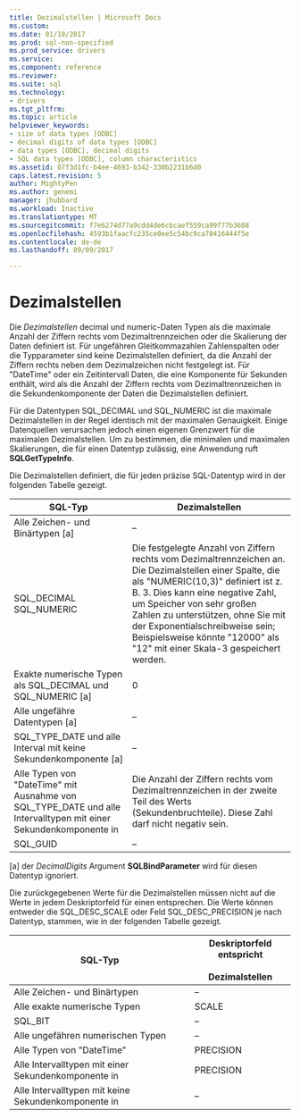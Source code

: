 ```yaml
---
title: Dezimalstellen | Microsoft Docs
ms.custom: 
ms.date: 01/19/2017
ms.prod: sql-non-specified
ms.prod_service: drivers
ms.service: 
ms.component: reference
ms.reviewer: 
ms.suite: sql
ms.technology:
- drivers
ms.tgt_pltfrm: 
ms.topic: article
helpviewer_keywords:
- size of data types [ODBC]
- decimal digits of data types [ODBC]
- data types [ODBC], decimal digits
- SQL data types [ODBC], column characteristics
ms.assetid: 07f3d1fc-b4ee-4693-b342-330b2231b6d0
caps.latest.revision: 5
author: MightyPen
ms.author: genemi
manager: jhubbard
ms.workload: Inactive
ms.translationtype: MT
ms.sourcegitcommit: f7e6274d77a9cdd4de6cbcaef559ca99f77b3608
ms.openlocfilehash: 4593b1faacfc235ce0ee5c54bc9ca70416444f5e
ms.contentlocale: de-de
ms.lasthandoff: 09/09/2017

---
```

# <a name="decimal-digits"></a>Dezimalstellen
Die *Dezimalstellen* decimal und numeric-Daten Typen als die maximale Anzahl der Ziffern rechts vom Dezimaltrennzeichen oder die Skalierung der Daten definiert ist. Für ungefähren Gleitkommazahlen Zahlenspalten oder die Typparameter sind keine Dezimalstellen definiert, da die Anzahl der Ziffern rechts neben dem Dezimalzeichen nicht festgelegt ist. Für "DateTime" oder ein Zeitintervall Daten, die eine Komponente für Sekunden enthält, wird als die Anzahl der Ziffern rechts vom Dezimaltrennzeichen in die Sekundenkomponente der Daten die Dezimalstellen definiert.  
  
 Für die Datentypen SQL_DECIMAL und SQL_NUMERIC ist die maximale Dezimalstellen in der Regel identisch mit der maximalen Genauigkeit. Einige Datenquellen verursachen jedoch einen eigenen Grenzwert für die maximalen Dezimalstellen. Um zu bestimmen, die minimalen und maximalen Skalierungen, die für einen Datentyp zulässig, eine Anwendung ruft **SQLGetTypeInfo**.  
  
 Die Dezimalstellen definiert, die für jeden präzise SQL-Datentyp wird in der folgenden Tabelle gezeigt.  
  
|SQL-Typ|Dezimalstellen|  
|--------------|--------------------|  
|Alle Zeichen- und Binärtypen [a]|–|  
|SQL_DECIMAL<br />SQL_NUMERIC|Die festgelegte Anzahl von Ziffern rechts vom Dezimaltrennzeichen an. Die Dezimalstellen einer Spalte, die als "NUMERIC(10,3)" definiert ist z. B. 3. Dies kann eine negative Zahl, um Speicher von sehr großen Zahlen zu unterstützen, ohne Sie mit der Exponentialschreibweise sein; Beispielsweise könnte "12000" als "12" mit einer Skala-3 gespeichert werden.|  
|Exakte numerische Typen als SQL_DECIMAL und SQL_NUMERIC [a]|0|  
|Alle ungefähre Datentypen [a]|–|  
|SQL_TYPE_DATE und alle Interval mit keine Sekundenkomponente [a]|–|  
|Alle Typen von "DateTime" mit Ausnahme von SQL_TYPE_DATE und alle Intervalltypen mit einer Sekundenkomponente in|Die Anzahl der Ziffern rechts vom Dezimaltrennzeichen in der zweite Teil des Werts (Sekundenbruchteile). Diese Zahl darf nicht negativ sein.|  
|SQL_GUID|–|  
  
 [a] der *DecimalDigits* Argument **SQLBindParameter** wird für diesen Datentyp ignoriert.  
  
 Die zurückgegebenen Werte für die Dezimalstellen müssen nicht auf die Werte in jedem Deskriptorfeld für einen entsprechen. Die Werte können entweder die SQL_DESC_SCALE oder Feld SQL_DESC_PRECISION je nach Datentyp, stammen, wie in der folgenden Tabelle gezeigt.  
  
|SQL-Typ|Deskriptorfeld entspricht<br /><br /> Dezimalstellen|  
|--------------|----------------------------------------------------------|  
|Alle Zeichen- und Binärtypen|–|  
|Alle exakte numerische Typen|SCALE|  
|SQL_BIT|–|  
|Alle ungefähren numerischen Typen|–|  
|Alle Typen von "DateTime"|PRECISION|  
|Alle Intervalltypen mit einer Sekundenkomponente in|PRECISION|  
|Alle Intervalltypen mit keine Sekundenkomponente in|–|

